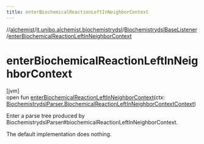 ```yaml
---
title: enterBiochemicalReactionLeftInNeighborContext
---
```

//[alchemist](../../../index.html)/[it.unibo.alchemist.biochemistrydsl](../index.html)/[BiochemistrydslBaseListener](index.html)/[enterBiochemicalReactionLeftInNeighborContext](enter-biochemical-reaction-left-in-neighbor-context.html)



# enterBiochemicalReactionLeftInNeighborContext



[jvm]\
open fun [enterBiochemicalReactionLeftInNeighborContext](enter-biochemical-reaction-left-in-neighbor-context.html)(ctx: [BiochemistrydslParser.BiochemicalReactionLeftInNeighborContextContext](../-biochemistrydsl-parser/-biochemical-reaction-left-in-neighbor-context-context/index.html))



Enter a parse tree produced by BiochemistrydslParser#biochemicalReactionLeftInNeighborContext. 



The default implementation does nothing.




